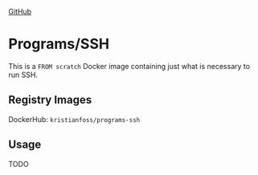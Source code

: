 [GitHub](https://github.com/K-FOSS/Docker-Images/tree/master/Programs/SSH)

# Programs/SSH

This is a `FROM scratch` Docker image containing just what is necessary to run SSH.

## Registry Images

DockerHub: `kristianfoss/programs-ssh`

## Usage

TODO
